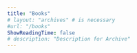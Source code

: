 ```yaml
---
title: "Books"
# layout: "archives" # is necessary
#url: "/books"
ShowReadingTime: false
# description: "Description for Archive"
---
```


